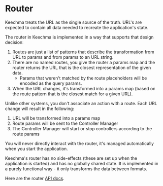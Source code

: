 # Router

Keechma treats the URL as the single source of the truth. URL's are expected to contain all data needed to recreate the application's state.

The router in Keechma is implemented in a way that supports that design decision:

1. Routes are just a list of patterns that describe the transformation from URL to params and from params to an URL string.
2. There are no named routes, you give the router a params map and the router returns the URL that is the closest representation of the given data.
    - Params that weren't matched by the route placeholders will be encoded as the query params.
3. When the URL changes, it's transformed into a params map (based on the route pattern that is the closest match for a given URL).

Unlike other systems, you don't associate an action with a route. Each URL change will result in the following:

1. URL will be transformed into a params map
2. Route params will be sent to the Controller Manager
3. The Controller Manager will start or stop controllers according to the route params

You will never directly interact with the router, it's managed automatically when you start the application.

Keechma's router has no side-effects (these are set up when the application is started) and has no globally shared state. It is implemented in a purely functional way - it only transforms the data between formats.

Here are the router [API docs](api/keechma.router.html).

